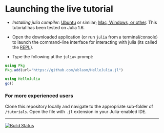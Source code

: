 # Launching the live tutorial

- *Installing julia compiler:*
  [Ubuntu](https://ferrolho.github.io/blog/2019-01-26/how-to-install-julia-on-ubun)
  or similar; [Mac, Windows, or
  other](https://julialang.org/download/). This tutorial has been
  tested on Julia 1.6.
    
- Open the downloaded application (or run `julia` from a
  terminal/console) to launch the command-line interface for
  interacting with julia (its called the
  [REPL](https://en.wikipedia.org/wiki/Read–eval–print_loop)).

- Type the following at the `julia>` prompt:

```julia
using Pkg
Pkg.add(url="https://github.com/ablaom/HelloJulia.jl")

using HelloJulia
go()
```


### For more experienced users

Clone this repository locally and navigate to the appropriate sub-folder of
`/tutorials`. Open the file with `.jl` extension in your Julia-enabled
IDE.

---

[![Build Status](https://github.com/ablaom/HelloJulia.jl/workflows/CI/badge.svg)](https://github.com/ablaom/HelloJulia.jl/actions) 

